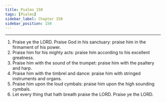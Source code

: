 ```yaml
---
title: Psalms 150
tags: [Psalms]
sidebar_label: Chapter 150
sidebar_position: 150
---
```


---
1. Praise ye the LORD. Praise God in his sanctuary: praise him in the firmament of his power.
2. Praise him for his mighty acts: praise him according to his excellent greatness.
3. Praise him with the sound of the trumpet: praise him with the psaltery and harp.
4. Praise him with the timbrel and dance: praise him with stringed instruments and organs.
5. Praise him upon the loud cymbals: praise him upon the high sounding cymbals.
6. Let every thing that hath breath praise the LORD. Praise ye the LORD.